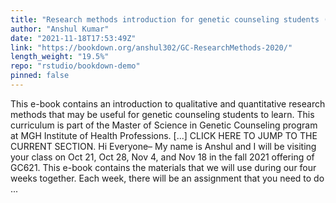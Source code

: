 ```yaml
---
title: "Research methods introduction for genetic counseling students (Fall 2021)"
author: "Anshul Kumar"
date: "2021-11-18T17:53:49Z"
link: "https://bookdown.org/anshul302/GC-ResearchMethods-2020/"
length_weight: "19.5%"
repo: "rstudio/bookdown-demo"
pinned: false
---
```


This e-book contains an introduction to qualitative and quantitative research methods that may be useful for genetic counseling students to learn. This curriculum is part of the Master of Science in Genetic Counseling program at MGH Institute of Health Professions. [...] CLICK HERE TO JUMP TO THE CURRENT SECTION. Hi Everyone– My name is Anshul and I will be visiting your class on Oct 21, Oct 28, Nov 4, and Nov 18 in the fall 2021 offering of GC621. This e-book contains the materials that we will use during our four weeks together. Each week, there will be an assignment that you need to do ...
